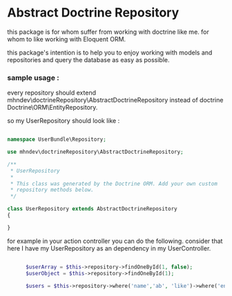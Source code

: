 # Abstract Doctrine Repository

this package is for whom suffer from working with doctrine like me.
for whom to like working with Eloquent ORM.

this package's intention is to help you to enjoy working with models and repositories and query the database as easy as possible.

### sample usage :

every repository should extend mhndev\doctrineRepository\AbstractDoctrineRepository instead of doctrine Doctrine\ORM\EntityRepository.


 so my UserRepository should look like :

 ```php

 namespace UserBundle\Repository;

 use mhndev\doctrineRepository\AbstractDoctrineRepository;

 /**
  * UserRepository
  *
  * This class was generated by the Doctrine ORM. Add your own custom
  * repository methods below.
  */

 class UserRepository extends AbstractDoctrineRepository
 {

 }


 ```

for example in your action controller you can do the following.
consider that here I have my UserRepository as an dependency in my UserController.


```php

      $userArray = $this->repository->findOneById(1, false);
      $userObject = $this->repository->findOneById(1);

      $users = $this->repository->where('name','ab', 'like')->where('enable', 1)->whereIn('status',['public','private'])->all();

```
